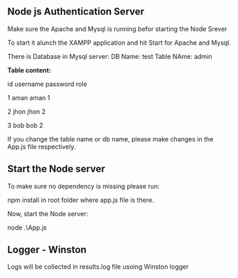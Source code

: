 ## Node js Authentication Server

Make sure the Apache and Mysql is running befor starting the Node Srever

To start it alunch the XAMPP application and hit Start for Apache and Mysql.

There is Database in Mysql server:
DB Name: test
Table NAme: admin

**Table content:**

id  username    password    role

1   aman        aman        1

2   jhon        jhon        2

3   bob         bob         2

If you change the table name or db name, please make changes in the App.js file respectively.

## Start the Node server

To make sure no dependency is missing please run:

npm install in root folder where app.js file is there.

Now, start the Node server:

node .\App.js

## Logger - Winston

Logs will be collected in results.log file usoing Winston logger





